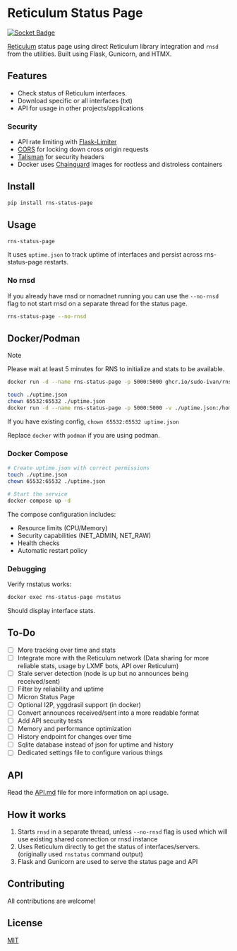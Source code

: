 # Reticulum Status Page

[![Socket Badge](https://socket.dev/api/badge/pypi/package/rns-status-page/1.1.2?artifact_id=tar-gz)](https://socket.dev/pypi/package/rns-status-page/overview/)

[Reticulum](https://reticulum.network/) status page using direct Reticulum library integration and `rnsd` from the utilities. Built using Flask, Gunicorn, and HTMX.

## Features

- Check status of Reticulum interfaces.
- Download specific or all interfaces (txt)
- API for usage in other projects/applications

### Security

- API rate limiting with [Flask-Limiter](https://flask-limiter.readthedocs.io/en/latest/)
- [CORS](https://flask-cors.readthedocs.io/en/latest/) for locking down cross origin requests
- [Talisman](https://github.com/GoogleCloudPlatform/flask-talisman) for security headers
- Docker uses [Chainguard](https://github.com/chainguard-dev) images for rootless and distroless containers

## Install

```bash
pip install rns-status-page
```

## Usage

```bash
rns-status-page
```

It uses `uptime.json` to track uptime of interfaces and persist across rns-status-page restarts.

### No rnsd

If you already have rnsd or nomadnet running you can use the `--no-rnsd` flag to not start rnsd on a separate thread for the status page.

```bash
rns-status-page --no-rnsd
```

## Docker/Podman

> [!NOTE]  
> Please wait at least 5 minutes for RNS to initialize and stats to be available.

```bash
docker run -d --name rns-status-page -p 5000:5000 ghcr.io/sudo-ivan/rns-status-page:latest
```

```bash
touch ./uptime.json
chown 65532:65532 ./uptime.json
docker run -d --name rns-status-page -p 5000:5000 -v ./uptime.json:/home/nonroot/uptime.json ghcr.io/sudo-ivan/rns-status-page:latest
```

If you have existing config, `chown 65532:65532 uptime.json`

Replace `docker` with `podman` if you are using podman.

### Docker Compose

```bash
# Create uptime.json with correct permissions
touch ./uptime.json
chown 65532:65532 ./uptime.json

# Start the service
docker compose up -d
```

The compose configuration includes:
- Resource limits (CPU/Memory)
- Security capabilities (NET_ADMIN, NET_RAW)
- Health checks
- Automatic restart policy

### Debugging

Verify rnstatus works:

```bash
docker exec rns-status-page rnstatus
```

Should display interface stats.

## To-Do

- [ ] More tracking over time and stats
- [ ] Integrate more with the Reticulum network (Data sharing for more reliable stats, usage by LXMF bots, API over Reticulum)
- [ ] Stale server detection (node is up but no announces being received/sent)
- [ ] Filter by reliability and uptime
- [ ] Micron Status Page
- [ ] Optional I2P, yggdrasil support (in docker)
- [ ] Convert announces received/sent into a more readable format
- [ ] Add API security tests
- [ ] Memory and performance optimization
- [ ] History endpoint for changes over time
- [ ] Sqlite database instead of json for uptime and history
- [ ] Dedicated settings file to configure various things

## API

Read the [API.md](API.md) file for more information on api usage.

## How it works

1. Starts `rnsd` in a separate thread, unless `--no-rnsd` flag is used which will use existing shared connection or rnsd instance
2. Uses Reticulum directly to get the status of interfaces/servers. (originally used `rnstatus` command output)
3. Flask and Gunicorn are used to serve the status page and API

## Contributing

All contributions are welcome!

## License

[MIT](LICENSE)
